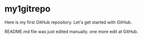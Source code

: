 # my1gitrepo
Here is my first GitHub repository. Let's get started with GitHub.

README.md file was just edited manually. one more edit at GitHub.
